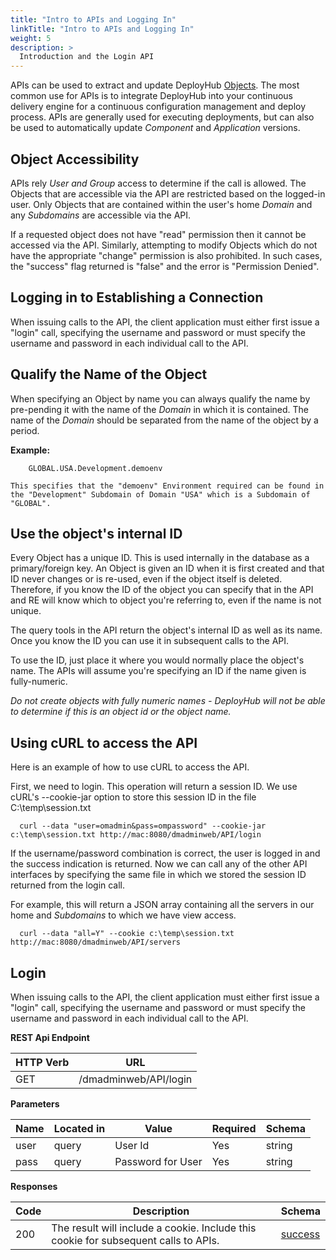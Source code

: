 ```yaml
---
title: "Intro to APIs and Logging In"
linkTitle: "Intro to APIs and Logging In"
weight: 5
description: >
  Introduction and the Login API
---
```

APIs can be used to extract and update DeployHub [Objects](/userguide/concepts/1-deployhub-basic-concepts/).  The most common use for APIs is to integrate DeployHub into your continuous delivery engine for a continuous configuration management and deploy process.  APIs are generally used for executing deployments, but can also be used to automatically update _Component_ and _Application_ versions.  

## Object Accessibility

APIs rely _User and Group_ access to determine if the call is allowed. The Objects that are accessible via the API are restricted based on the logged-in user. Only Objects that are contained within the user's home _Domain_ and any _Subdomains_ are accessible via the API.

If a requested object does not have "read" permission then it cannot be accessed via the API. Similarly, attempting to modify Objects which do not have the appropriate "change" permission is also prohibited. In such cases, the "success" flag returned is "false" and the error is "Permission Denied".

## Logging in to Establishing a Connection

  When issuing calls to the API, the client application must either first issue a "login" call, specifying the username and password or must specify the username and password in each individual call to the API.

## Qualify the Name of the Object

When specifying an Object by name you can always qualify the name by pre-pending it with the name of the _Domain_ in which it is contained. The name of the _Domain_ should be separated from the name of the object by a period.

**Example:**

~~~
    GLOBAL.USA.Development.demoenv

This specifies that the "demoenv" Environment required can be found in the "Development" Subdomain of Domain "USA" which is a Subdomain of "GLOBAL".
~~~

## Use the object's internal ID

Every Object has a unique ID. This is used internally in the database as a primary/foreign key. An Object is given an ID when it is first created and that ID never changes or is re-used, even if the object itself is deleted. Therefore, if you know the ID of the object you can specify that in the API and RE will know which to object you're referring to, even if the name is not unique.

The query tools in the API return the object's internal ID as well as its name. Once you know the ID you can use it in subsequent calls to the API.

To use the ID, just place it where you would normally place the object's name. The APIs will assume you're specifying an ID if the name given is fully-numeric.

_Do not create objects with fully numeric names - DeployHub will not be able to determine if this is an object id or the object name._

## Using cURL to access the API

  Here is an example of how to use cURL to access the API.

  First, we need to login. This operation will return a session ID. We use cURL's --cookie-jar option to store this session ID in the file C:\temp\session.txt

  ~~~
    curl --data "user=omadmin&pass=ompassword" --cookie-jar c:\temp\session.txt http://mac:8080/dmadminweb/API/login
~~~

  If the username/password combination is correct, the user is logged in and the success indication is returned. Now we can call any of the other API interfaces by specifying the same file in which we stored the session ID returned from the login call.
  
  For example, this will return a JSON array containing all the servers in our home and _Subdomains_ to which we have view access.

  ~~~
    curl --data "all=Y" --cookie c:\temp\session.txt http://mac:8080/dmadminweb/API/servers
~~~

## Login

When issuing calls to the API, the client application must either first issue a "login" call, specifying the username and password or must specify the username and password in each individual call to the API.

**REST Api Endpoint**

| HTTP Verb | URL                   |
|-----------|-----------------------|
| GET       | /dmadminweb/API/login |

**Parameters**

| Name | Located in | Value             | Required | Schema |
|------|------------|-------------------|----------|--------|
| user | query      | User Id           | Yes      | string |
| pass | query      | Password for User | Yes      | string |

**Responses**

| Code | Description                                                                         | Schema                                        |
|------|-------------------------------------------------------------------------------------|-----------------------------------------------|
| 200  | The result will include a cookie. Include this cookie for subsequent calls to APIs. | [success](/userguide/restapi/models/#success) |
